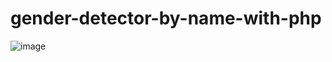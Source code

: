 # gender-detector-by-name-with-php

![image](https://user-images.githubusercontent.com/46776442/179406179-0a48c6b7-badb-488d-a6fa-99f7297588ca.png)
